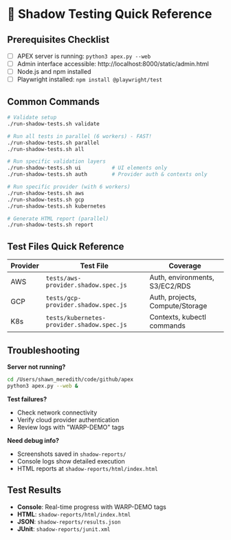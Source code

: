 # 🚀 Shadow Testing Quick Reference

## Prerequisites Checklist

- [ ] APEX server is running: `python3 apex.py --web`
- [ ] Admin interface accessible: http://localhost:8000/static/admin.html
- [ ] Node.js and npm installed
- [ ] Playwright installed: `npm install @playwright/test`

## Common Commands

```bash
# Validate setup
./run-shadow-tests.sh validate

# Run all tests in parallel (6 workers) - FAST! 
./run-shadow-tests.sh parallel
./run-shadow-tests.sh all

# Run specific validation layers
./run-shadow-tests.sh ui          # UI elements only
./run-shadow-tests.sh auth        # Provider auth & contexts only

# Run specific provider (with 6 workers)
./run-shadow-tests.sh aws
./run-shadow-tests.sh gcp
./run-shadow-tests.sh kubernetes

# Generate HTML report (parallel)
./run-shadow-tests.sh report
```

## Test Files Quick Reference

| Provider | Test File | Coverage |
|----------|-----------|----------|
| AWS | `tests/aws-provider.shadow.spec.js` | Auth, environments, S3/EC2/RDS |
| GCP | `tests/gcp-provider.shadow.spec.js` | Auth, projects, Compute/Storage |
| K8s | `tests/kubernetes-provider.shadow.spec.js` | Contexts, kubectl commands |

## Troubleshooting

**Server not running?**
```bash
cd /Users/shawn_meredith/code/github/apex
python3 apex.py --web &
```

**Test failures?**
- Check network connectivity
- Verify cloud provider authentication
- Review logs with "WARP-DEMO" tags

**Need debug info?**
- Screenshots saved in `shadow-reports/`
- Console logs show detailed execution
- HTML reports at `shadow-reports/html/index.html`

## Test Results

- **Console**: Real-time progress with WARP-DEMO tags
- **HTML**: `shadow-reports/html/index.html` 
- **JSON**: `shadow-reports/results.json`
- **JUnit**: `shadow-reports/junit.xml`